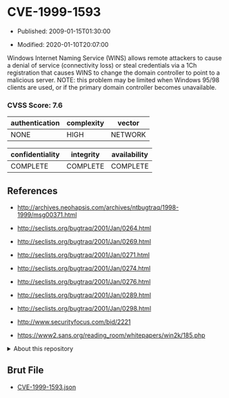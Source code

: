 # CVE-1999-1593

- Published: 2009-01-15T01:30:00

- Modified: 2020-01-10T20:07:00

Windows Internet Naming Service (WINS) allows remote attackers to cause a denial of service (connectivity loss) or steal credentials via a 1Ch registration that causes WINS to change the domain controller to point to a malicious server.  NOTE: this problem may be limited when Windows 95/98 clients are used, or if the primary domain controller becomes unavailable.

### CVSS Score: **7.6**

| authentication | complexity | vector |
| --- | --- | --- |
| NONE | HIGH | NETWORK |

| confidentiality | integrity | availability |
| --- | --- | --- |
| COMPLETE | COMPLETE | COMPLETE |

## References

* http://archives.neohapsis.com/archives/ntbugtraq/1998-1999/msg00371.html

* http://seclists.org/bugtraq/2001/Jan/0264.html

* http://seclists.org/bugtraq/2001/Jan/0269.html

* http://seclists.org/bugtraq/2001/Jan/0271.html

* http://seclists.org/bugtraq/2001/Jan/0274.html

* http://seclists.org/bugtraq/2001/Jan/0276.html

* http://seclists.org/bugtraq/2001/Jan/0289.html

* http://seclists.org/bugtraq/2001/Jan/0298.html

* http://www.securityfocus.com/bid/2221

* https://www2.sans.org/reading_room/whitepapers/win2k/185.php

<details>
<summary>About this repository</summary> 

  This repository is part of the project [Live Hack CVE](https://github.com/Live-Hack-CVE). Main website can be found [www.live-hack.org](https://www.live-hack.org) 
  
  Made by [Sn0wAlice](https://github.com/Sn0wAlice) for the people that care about security and need to have a feed of the latest CVEs. Hope you enjoy it, don't forget to star the repo and follow me on [Twitter](https://twitter.com/Sn0wAlice) and [Github](https://github.com/Sn0wAlice). And that is my [personnal website](https://www.alice-snow.me/)

  - [Home Page](https://github.com/Live-Hack-CVE)
  - [Framework](https://github.com/Live-Hack-CVE/cve-framework)
  - [CVE database](https://github.com/Live-Hack-CVE/full_database)
  - [Changelog](https://github.com/Live-Hack-CVE/Changelog)
</details>

## Brut File

* [CVE-1999-1593.json](https://raw.githubusercontent.com/Live-Hack-CVE/full_database/main/cves/1999/CVE-1999-1593.json)

